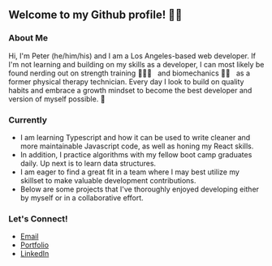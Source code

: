 ## Welcome to my Github profile! 👋🏼

### About Me
Hi, I'm Peter (he/him/his) and I am a Los Angeles-based web developer. If I'm not learning and building on my skills as a developer, I can most likely be found nerding out on strength training 🏋🏻‍♂️ &nbsp;  and biomechanics 💪🏼 &nbsp; as a former physical therapy technician. Every day I look to build on quality habits and embrace a growth mindset to become the best developer and version of myself possible. 🤍

### Currently
- I am learning Typescript and how it can be used to write cleaner and more maintainable Javascript code, as well as honing my React skills.
- In addition, I practice algorithms with my fellow boot camp graduates daily. Up next is to learn data structures.
- I am eager to find a great fit in a team where I may best utilize my skillset to make valuable development contributions.
- Below are some projects that I've thoroughly enjoyed developing either by myself or in a collaborative effort.

### Let's Connect!
- [Email](mailto:peeterkang@gmail.com)
- [Portfolio](https://www.pswk1.dev/)
- [LinkedIn](https://www.linkedin.com/in/peterswkang/)

<!--
**pswk1/pswk1** is a ✨ _special_ ✨ repository because its `README.md` (this file) appears on your GitHub profile.

Here are some ideas to get you started:

- 🔭 I’m currently working on ...
- 🌱 I’m currently learning ...
- 👯 I’m looking to collaborate on ...
- 🤔 I’m looking for help with ...
- 💬 Ask me about ...
- 📫 How to reach me: ...
- 😄 Pronouns: ...
- ⚡ Fun fact: ...
-->
